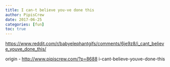```yaml
---
title: I can-t believe you-ve done this
author: PipisCrew
date: 2017-06-25
categories: [fun]
toc: true
---
```


https://www.reddit.com/r/babyelephantgifs/comments/6je9z8/i_cant_believe_youve_done_this/

origin - http://www.pipiscrew.com/?p=8688 i-cant-believe-youve-done-this